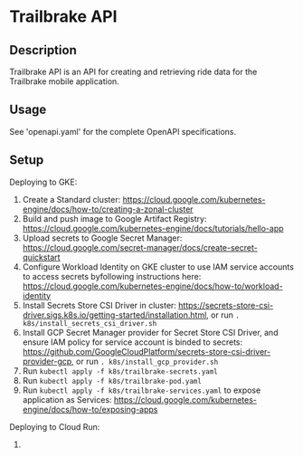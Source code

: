# Trailbrake API

## Description

Trailbrake API is an API for creating and retrieving ride data for the Trailbrake mobile application.

## Usage

See 'openapi.yaml' for the complete OpenAPI specifications.

## Setup

Deploying to GKE:

1. Create a Standard cluster: https://cloud.google.com/kubernetes-engine/docs/how-to/creating-a-zonal-cluster
2. Build and push image to Google Artifact Registry: https://cloud.google.com/kubernetes-engine/docs/tutorials/hello-app
3. Upload secrets to Google Secret Manager: https://cloud.google.com/secret-manager/docs/create-secret-quickstart
4. Configure Workload Identity on GKE cluster to use IAM service accounts to access secrets byfollowing instructions here: https://cloud.google.com/kubernetes-engine/docs/how-to/workload-identity
5. Install Secrets Store CSI Driver in cluster: https://secrets-store-csi-driver.sigs.k8s.io/getting-started/installation.html, or run `. k8s/install_secrets_csi_driver.sh`
6. Install GCP Secret Manager provider for Secret Store CSI Driver, and ensure IAM policy for service account is binded to secrets: https://github.com/GoogleCloudPlatform/secrets-store-csi-driver-provider-gcp, or run `. k8s/install_gcp_provider.sh`
7. Run `kubectl apply -f k8s/trailbrake-secrets.yaml`
8. Run `kubectl apply -f k8s/trailbrake-pod.yaml`
9. Run `kubectl apply -f k8s/trailbrake-services.yaml` to expose application as Services: https://cloud.google.com/kubernetes-engine/docs/how-to/exposing-apps

Deploying to Cloud Run:

1. 
